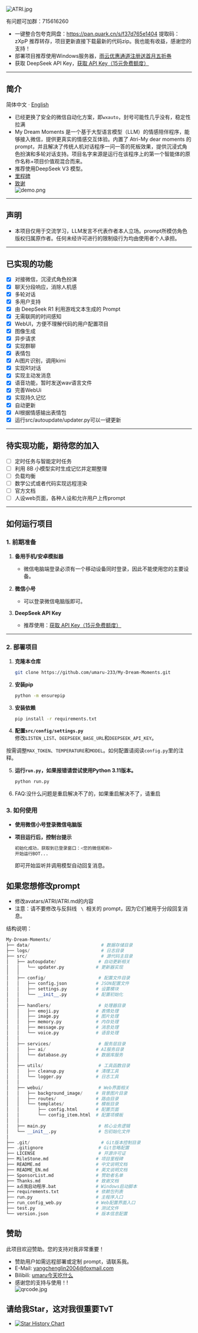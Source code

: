 ![ATRI.jpg](data%2Fimages%2Fimg%2FATRI.jpg)

有问题可加群：715616260 

- 一键整合包夸克网盘：https://pan.quark.cn/s/f37d765e1404 提取码：zXpP 推荐转存，项目更新直接下载最新的代码zip。我也能有收益，感谢您的支持！
- 部署项目推荐使用Windows服务器，[雨云优惠通道注册送首月五折券](https://www.rainyun.com/MzE0MTU=_) 
- 获取 DeepSeek API Key，[获取 API Key（15元免费额度）](https://cloud.siliconflow.cn/i/aQXU6eC5)

---

## 简介

简体中文 · [English](./README_EN.md) 

- 已经更换了安全的微信自动化方案，即<code>wxauto</code>，封号可能性几乎没有，稳定性拉满
- My Dream Moments 是一个基于大型语言模型（LLM）的情感陪伴程序，能够接入微信，提供更真实的情感交互体验。内置了 Atri-My dear moments 的 prompt，并且解决了传统人机对话程序一问一答的死板效果，提供沉浸式角色扮演和多轮对话支持。项目名字来源是运行在该程序上的第一个智能体的原作名称+项目价值观混合而来。
- 推荐使用DeepSeek V3 模型。<br>
- [里程碑](MileStone.md)
- [致谢](Thanks.md)<br>
  ![demo.png](data%2Fimages%2Fimg%2Fdemo.png)

---

## 声明

- 本项目仅用于交流学习，LLM发言不代表作者本人立场。prompt所模仿角色版权归属原作者。任何未经许可进行的限制级行为均由使用者个人承担。

---

## 已实现的功能

- [x] 对接微信，沉浸式角色扮演
- [x] 聊天分段响应，消除人机感
- [x] 多轮对话
- [x] 多用户支持
- [x] 由 DeepSeek R1 利用游戏文本生成的 Prompt
- [x] 无需联网的时间感知
- [x] WebUI，方便不理解代码的用户配置项目
- [x] 图像生成
- [x] 异步请求
- [x] 实现群聊
- [x] 表情包
- [x] Ai图片识别，调用kimi
- [x] 实现R1对话
- [x] 实现主动发消息
- [x] 语音功能，暂时发送wav语言文件
- [x] 完善WebUi
- [x] 实现持久记忆
- [x] 自动更新
- [x] AI根据情感输出表情包
- [x] 运行src/autoupdate/updater.py可以一键更新 
---

## 待实现功能，期待您的加入

- [ ] 定时任务与智能定时任务
- [ ] 利用 8B 小模型实时生成记忆并定期整理
- [ ] 负载均衡
- [ ] 数学公式或者代码实现远程渲染
- [ ] 官方文档
- [ ] 人设web页面，各种人设和允许用户上传prompt
---


## 如何运行项目

### 1. 前期准备

1. **备用手机/安卓模拟器**  
   - 微信电脑端登录必须有一个移动设备同时登录，因此不能使用您的主要设备。

2. **微信小号**  
   - 可以登录微信电脑版即可。

3. **DeepSeek API Key**  
   - 推荐使用：[获取 API Key（15元免费额度）](https://cloud.siliconflow.cn/i/aQXU6eC5)

---

### 2. 部署项目

1. **克隆本仓库**  

   ```bash
   git clone https://github.com/umaru-233/My-Dream-Moments.git
   ```

2. **安装pip** 

   ```bash
   python -m ensurepip
   ```

3. **安装依赖**  

   ```bash
   pip install -r requirements.txt
   ```

4. **配置<code>src/config/settings.py</code>**  
   修改<code>LISTEN_LIST</code>、<code>DEEPSEEK_BASE_URL</code>和<code>DEEPSEEK_API_KEY</code>。

按需调整<code>MAX_TOKEN</code>、<code>TEMPERATURE</code>和<code>MODEL</code>。如何配置请阅读<code>config.py</code>里的注释。

5. **运行<code>run.py</code>，如果报错请尝试使用Python 3.11版本。**

   ```bash
   python run.py
   ```

6. FAQ:没什么问题是重启解决不了的，如果重启解决不了，请重启


### 3. 如何使用

- **使用微信小号登录微信电脑版**

- **项目运行后，控制台提示**

  ```bash
  初始化成功，获取到已登录窗口：<您的微信昵称>
  开始运行BOT...
  ```

  即可开始监听并调用模型自动回复消息。

## 如果您想修改prompt

- 修改avatars/ATRI/ATRI.md的内容
- 注意：请不要修改与反斜线 <code> \ </code>相关的 prompt，因为它们被用于分段回复消息。

结构说明：

```python
My-Dream-Moments/
├── data/                           # 数据存储目录
├── logs/                           # 日志目录
├── src/                            # 源代码主目录
│   ├── autoupdate/                # 自动更新相关
│   │   └── updater.py            # 更新器实现
│   │
│   ├── config/                    # 配置文件目录
│   │   ├── config.json           # JSON配置文件
│   │   ├── settings.py           # 设置模块
│   │   └── __init__.py           # 配置初始化
│   │
│   ├── handlers/                  # 处理器目录
│   │   ├── emoji.py              # 表情处理
│   │   ├── image.py              # 图片处理
│   │   ├── memory.py             # 内存处理
│   │   ├── message.py            # 消息处理
│   │   └── voice.py              # 语音处理
│   │
│   ├── services/                  # 服务层目录
│   │   ├── ai/                   # AI服务目录
│   │   └── database.py           # 数据库服务
│   │
│   ├── utils/                     # 工具函数目录
│   │   ├── cleanup.py            # 清理工具
│   │   └── logger.py             # 日志工具
│   │
│   ├── webui/                     # Web界面相关
│   │   ├── background_image/     # 背景图片目录
│   │   ├── routes/               # 路由目录
│   │   └── templates/            # 模板目录
│   │       ├── config.html       # 配置页面
│   │       └── config_item.html  # 配置项模板
│   │
│   ├── main.py                    # 核心业务逻辑
│   └── __init__.py                # 包初始化文件
│
├── .git/                           # Git版本控制目录
├── .gitignore                     # Git忽略配置
├── LICENSE                        # 开源许可证
├── MileStone.md                  # 项目里程碑
├── README.md                     # 中文说明文档
├── README_EN.md                  # 英文说明文档
├── SponsorList.md                # 赞助者名单
├── Thanks.md                     # 致谢文档
├── a点我启动程序.bat               # Windows启动脚本
├── requirements.txt              # 依赖包列表
├── run.py                        # 主程序入口
├── run_config_web.py             # Web配置界面入口
├── test.py                       # 测试文件
└── version.json                  # 版本信息配置
```



## 赞助

此项目欢迎赞助。您的支持对我非常重要！

- 赞助用户如需远程部署或定制 prompt，请联系我。
- E-Mail: yangchenglin2004@foxmail.com 
- Bilibili: [umaru今天吃什么](https://space.bilibili.com/209397245)
- 感谢您的支持与使用！!<br>
  ![qrcode.jpg](data%2Fimages%2Fimg%2Fqrcode.jpg)

## 请给我Star，这对我很重要TvT

- [![Star History Chart](https://api.star-history.com/svg?repos=umaru-233/My-Dream-Moments&type=Timeline)](https://star-history.com/?spm=a2c6h.12873639.article-detail.8.7b9d359dJmTgdE#umaru-233/My-Dream-Moments&Timeline)
